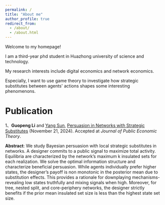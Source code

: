 ```yaml
---
permalink: /
title: "About me"
author_profile: true
redirect_from: 
  - /about/
  - /about.html
---
```

Welcome to my homepage!

I am a third-year phd student in Huazhong university of science and technology.

My research interests include digital economics and network economics.

Especially, I want to use game theory to investigate how strategic substitutes between agents' actions shapes some interesting phenomenons.


# Publication

1、**Guopeng Li** and [Yang Sun](https://ecosunyang.weebly.com/), <u>Persuasion in Networks with Strategic Substitutes</u> (November 21, 2024). Accepted at *Journal of Public Economic Theory*.

**Abstract**: We study Bayesian persuasion with local strategic substitutes in networks. A designer commits to a public signal to maximize total activity. Equilibria are characterized by the network’s maximum k insulated sets for each realization. We solve the optimal information structure and characterize beneficial persuasion. While agents individually prefer higher states, the designer’s payoff is non monotonic in the posterior mean due to substitution effects. This provides a rationale for downplaying mechanisms-revealing low states truthfully and mixing signals when high. Moreover, for tree, nested split, and core-periphery networks, the designer strictly benefits if the prior mean insulated set size is less than the highest state set size.

